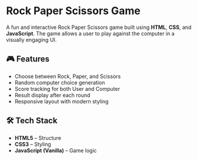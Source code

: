 # Rock Paper Scissors Game

A fun and interactive Rock Paper Scissors game built using **HTML**, **CSS**, and **JavaScript**. The game allows a user to play against the computer in a visually engaging UI.

## 🎮 Features

- Choose between Rock, Paper, and Scissors
- Random computer choice generation
- Score tracking for both User and Computer
- Result display after each round
- Responsive layout with modern styling


## 🛠️ Tech Stack

- **HTML5** – Structure
- **CSS3** – Styling
- **JavaScript (Vanilla)** – Game logic

